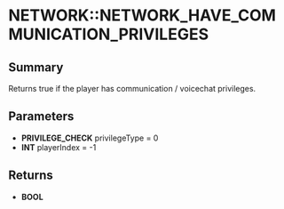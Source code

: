 # NETWORK::NETWORK_HAVE_COMMUNICATION_PRIVILEGES

## Summary
Returns true if the player has communication / voicechat privileges.

## Parameters
* **PRIVILEGE_CHECK** privilegeType = 0
* **INT** playerIndex = -1

## Returns
* **BOOL**